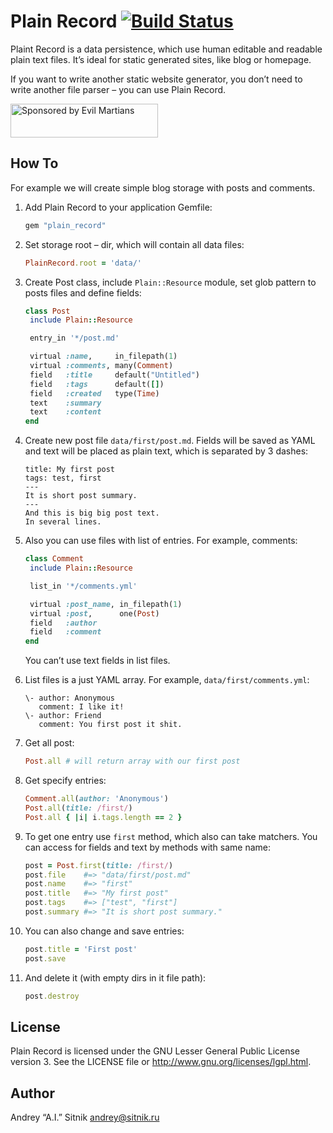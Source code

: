# Plain Record [![Build Status](https://travis-ci.org/ai/plain_record.svg)](https://travis-ci.org/ai/plain_record)

Plaint Record is a data persistence, which use human editable and readable plain
text files. It’s ideal for static generated sites, like blog or homepage.

If you want to write another static website generator, you don’t need to write
another file parser – you can use Plain Record.

<a href="https://evilmartians.com/?utm_source=plain_record">
<img src="https://evilmartians.com/badges/sponsored-by-evil-martians.svg" alt="Sponsored by Evil Martians" width="236" height="54">
</a>

## How To

For example we will create simple blog storage with posts and comments.

1. Add Plain Record to your application Gemfile:

     ```ruby
    gem "plain_record"
     ```

2. Set storage root – dir, which will contain all data files:

     ```ruby
    PlainRecord.root = 'data/'
     ```

3. Create Post class, include `Plain::Resource` module, set glob pattern
   to posts files and define fields:

     ```ruby
    class Post
      include Plain::Resource

      entry_in '*/post.md'

      virtual :name,     in_filepath(1)
      virtual :comments, many(Comment)
      field   :title     default("Untitled")
      field   :tags      default([])
      field   :created   type(Time)
      text    :summary
      text    :content
    end
     ```

4. Create new post file `data/first/post.md`. Fields will be saved as
   YAML and text will be placed as plain text, which is separated by 3 dashes:

     ```
    title: My first post
    tags: test, first
    ---
    It is short post summary.
    ---
    And this is big big post text.
    In several lines.
     ```

5. Also you can use files with list of entries. For example, comments:

     ```ruby
    class Comment
      include Plain::Resource

      list_in '*/comments.yml'

      virtual :post_name, in_filepath(1)
      virtual :post,      one(Post)
      field   :author
      field   :comment
    end
     ```
   You can’t use text fields in list files.
6. List files is a just YAML array. For example, `data/first/comments.yml`:

     <pre><code>\- author: Anonymous
      comment: I like it!
   \- author: Friend
      comment: You first post it shit.</pre></code>

7. Get all post:

     ```ruby
    Post.all # will return array with our first post
     ```

8. Get specify entries:

     ```ruby
    Comment.all(author: 'Anonymous')
    Post.all(title: /first/)
    Post.all { |i| i.tags.length == 2 }
     ```

9. To get one entry use `first` method, which also can take matchers. You can
   access for fields and text by methods with same name:

     ```ruby
    post = Post.first(title: /first/)
    post.file    #=> "data/first/post.md"
    post.name    #=> "first"
    post.title   #=> "My first post"
    post.tags    #=> ["test", "first"]
    post.summary #=> "It is short post summary."
     ```

10. You can also change and save entries:

      ```ruby
    post.title = 'First post'
    post.save
      ```

11. And delete it (with empty dirs in it file path):

      ```ruby
    post.destroy
      ```

## License

Plain Record is licensed under the GNU Lesser General Public License version 3.
See the LICENSE file or http://www.gnu.org/licenses/lgpl.html.

## Author

Andrey “A.I.” Sitnik <andrey@sitnik.ru> 
